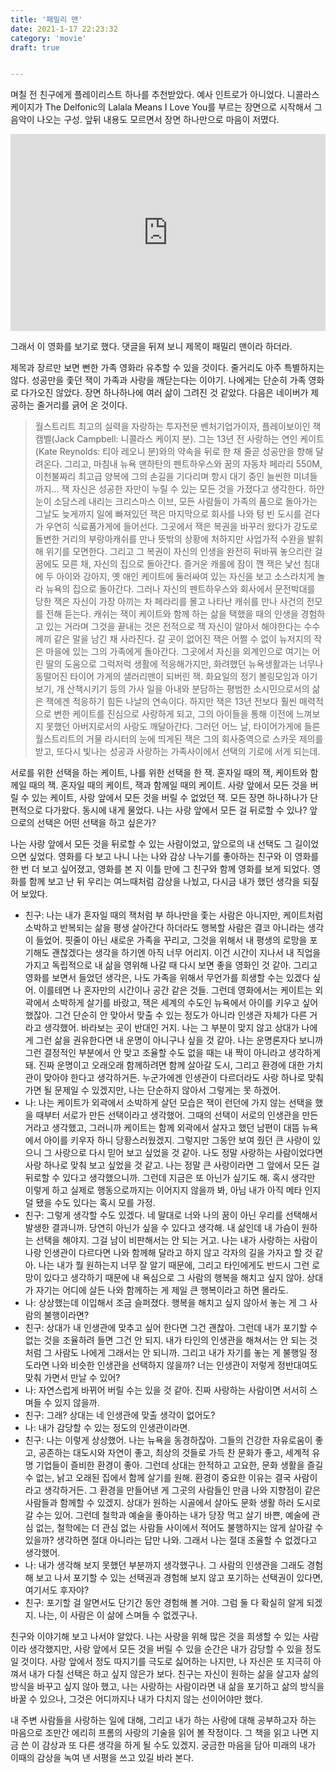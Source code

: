 ```yaml
---
title: '패밀리 맨'
date: 2021-1-17 22:23:32
category: 'movie'
draft: true


---
```


며칠 전 친구에게 플레이리스트 하나를 추천받았다. 예사 인트로가 아니었다. 니콜라스 케이지가 The Delfonic의 Lalala Means I Love You를 부르는 장면으로 시작해서 그 음악이 나오는 구성. 앞뒤 내용도 모르면서 장면 하나만으로 마음이 저몄다.

<iframe width="100%" height="315" src="https://www.youtube.com/embed/psMu8hl1s4k?&showinfo=0&fs=0&vq=auto&rel=0" frameborder="0" allowfullscreen></iframe>

그래서 이 영화를 보기로 했다. 댓글을 뒤져 보니 제목이 패밀리 맨이라 하더라.

제목과 장르만 보면 뻔한 가족 영화라 유추할 수 있을 것이다. 줄거리도 아주 특별하지는 않다. 성공만을 좇던 잭이 가족과 사랑을 깨닫는다는 이야기. 나에게는 단순히 가족 영화로 다가오진 않았다. 장면 하나하나에 여러 삶이 그려진 것 같았다. 다음은 네이버가 제공하는 줄거리를 긁어 온 것이다.

> 월스트리트 최고의 실력을 자랑하는 투자전문 벤처기업가이자, 플레이보이인 잭 캠벨(Jack Campbell: 니콜라스 케이지 분). 그는 13년 전 사랑하는 연인 케이트(Kate Reynolds: 티아 레오니 분)와의 약속을 뒤로 한 채 줄곧 성공만을 향해 달려온다. 그리고, 마침내 뉴욕 맨하탄의 펜트하우스와 꿈의 자동차 페라리 550M, 이천불짜리 최고급 양복에 그의 손길을 기다리며 항시 대기 중인 늘씬한 미녀들까지... 잭 자신은 성공한 자만이 누릴 수 있는 모든 것을 가졌다고 생각한다. 하얀 눈이 소담스레 내리는 크리스마스 이브, 모든 사람들이 가족의 품으로 돌아가는 그날도 늦게까지 일에 빠져있던 잭은 마지막으로 회사를 나와 텅 빈 도시를 걷다가 우연히 식료품가게에 들어선다. 그곳에서 잭은 복권을 바꾸러 왔다가 강도로 돌변한 거리의 부랑아캐쉬를 만나 뜻밖의 상황에 처하지만 사업가적 수완을 발휘해 위기를 모면한다. 그리고 그 복권이 자신의 인생을 완전히 뒤바꿔 놓으리란 걸 꿈에도 모른 채, 자신의 집으로 돌아간다. 즐거운 캐롤에 잠이 깬 잭은 낯선 침대에 두 아이와 강아지, 옛 애인 케이트에 둘러싸여 있는 자신을 보고 소스라치게 놀라 뉴욕의 집으로 돌아간다. 그러나 자신의 펜트하우스와 회사에서 문전박대를 당한 잭은 자신이 가장 아끼는 차 페라리를 몰고 나타난 캐쉬를 만나 사건의 전모를 전해 듣는다. 캐쉬는 잭이 케이트와 함께 하는 삶을 택했을 때의 인생을 경험하고 있는 거라며 그것을 끝내는 것은 전적으로 잭 자신이 알아서 해야한다는 수수께끼 같은 말을 남긴 채 사라진다. 갈 곳이 없어진 잭은 어쩔 수 없이 뉴저지의 작은 마을에 있는 그의 가족에게 돌아간다. 그곳에서 자신을 외계인으로 여기는 어린 딸의 도움으로 그럭저럭 생활에 적응해가지만, 화려했던 뉴욕생활과는 너무나 동떨어진 타이어 가게의 샐러리맨이 되버린 잭. 화요일의 정기 볼링모임과 아기보기, 개 산책시키기 등의 가사 일을 아내와 분담하는 평범한 소시민으로서의 삶은 잭에겐 적응하기 힘든 나날의 연속이다. 하지만 잭은 13년 전보다 훨씬 매력적으로 변한 케이트를 진심으로 사랑하게 되고, 그의 아이들을 통해 이전에 느껴보지 못했던 아버지로서의 사랑도 깨달아간다. 그러던 어느 날, 타이어가게에 들른 월스트리트의 거물 라시터의 눈에 띄게된 잭은 그의 회사중역으로 스카웃 제의를 받고, 또다시 빛나는 성공과 사랑하는 가족사이에서 선택의 기로에 서게 되는데.

서로를 위한 선택을 하는 케이트, 나를 위한 선택을 한 잭. 혼자일 때의 잭, 케이트와 함께일 때의 잭. 혼자일 때의 케이트, 잭과 함께일 때의 케이트. 사랑 앞에서 모든 것을 버릴 수 있는 케이트, 사랑 앞에서 모든 것을 버릴 수 없었던 잭. 모든 장면 하나하나가 단편적으로 다가왔다. 동시에 내게 물었다. 나는 사랑 앞에서 모든 걸 뒤로할 수 있나? 앞으로의 선택은 어떤 선택을 하고 싶은가?

나는 사랑 앞에서 모든 것을 뒤로할 수 있는 사람이었고, 앞으로의 내 선택도 그 길이었으면 싶었다. 영화를 다 보고 나니 나는 나와 감상 나누기를 좋아하는 친구와 이 영화를 한 번 더 보고 싶어졌고, 영화를 본 지 이틀 만에 그 친구와 함께 영화를 보게 되었다. 영화를 함께 보고 난 뒤 우리는 여느때처럼 감상을 나눴고, 다시금 내가 했던 생각을 되짚어 보았다.

- 친구: 나는 내가 혼자일 때의 잭처럼 부 하나만을 좇는 사람은 아니지만, 케이트처럼 소박하고 반복되는 삶을 평생 살아간다 하더라도 행복할 사람은 결코 아니라는 생각이 들었어. 핏줄이 아닌 새로운 가족을 꾸리고, 그것을 위해서 내 평생의 로망을 포기해도 괜찮겠다는 생각을 하기엔 아직 너무 어리지. 이건 시간이 지나서 내 직업을 가지고 독립적으로 내 삶을 영위해 나갈 때 다시 보면 좋을 영화인 것 같아. 그리고 영화를 보면서 들었던 생각은, 나도 가족을 위해서 무언가를 희생할 수는 있겠다 싶어. 이를테면 나 혼자만의 시간이나 공간 같은 것들. 그런데 영화에서는 케이트는 외곽에서 소박하게 살기를 바랐고, 잭은 세계의 수도인 뉴욕에서 아이를 키우고 싶어 했잖아. 그건 단순히 안 맞아서 맞출 수 있는 정도가 아니라 인생관 자체가 다른 거라고 생각했어. 바라보는 곳이 반대인 거지. 나는 그 부분이 맞지 않고 상대가 나에게 그런 삶을 권유한다면 내 운명이 아니구나 싶을 것 같아. 나는 운명론자다 보니까 그런 결정적인 부분에서 안 맞고 조율할 수도 없을 때는 내 짝이 아니라고 생각하게 돼. 진짜 운명이고 오래오래 함께하려면 함께 살아갈 도시, 그리고 환경에 대한 가치관이 맞아야 한다고 생각하거든. 누군가에겐 인생관이 다르더라도 사랑 하나로 맞춰 가면 될 문제일 수 있겠지만, 나는 단순하지 않아서 그렇게는 못 하겠어.
- 나: 나는 케이트가 외곽에서 소박하게 살던 모습은 잭이 런던에 가지 않는 선택을 했을 때부터 서로가 만든 선택이라고 생각했어. 그때의 선택이 서로의 인생관을 만든 거라고 생각했고, 그러니까 케이트는 함께 외곽에서 살자고 했던 남편이 대뜸 뉴욕에서 아이를 키우자 하니 당황스러웠겠지. 그렇지만 그동안 보여 줬던 큰 사랑이 있으니 그 사랑으로 다시 믿어 보고 싶었을 것 같아. 나도 정말 사랑하는 사람이었다면 사랑 하나로 맞춰 보고 싶었을 것 같고. 나는 정말 큰 사랑이라면 그 앞에서 모든 걸 뒤로할 수 있다고 생각했으니까. 그런데 지금은 또 아닌가 싶기도 해. 혹시 생각만 이렇게 하고 실제로 행동으로까지는 이어지지 않을까 봐, 아님 내가 아직 메타 인지 덜 됐을 수도 있다는 혹시 모를 가정.
- 친구: 그렇게 생각할 수도 있겠다. 네 말대로 너와 나의 꿈이 아닌 우리를 선택해서 발생한 결과니까. 당연히 아닌가 싶을 수 있다고 생각해. 내 삶인데 내 가슴이 원하는 선택을 해야지. 그걸 남이 비판해서는 안 되는 거고. 나는 내가 사랑하는 사람이 나랑 인생관이 다르다면 나와 함께해 달라고 하지 않고 각자의 길을 가자고 할 것 같아. 나는 내가 뭘 원하는지 너무 잘 알기 때문에, 그리고 타인에게도 반드시 그런 로망이 있다고 생각하기 때문에 내 욕심으로 그 사람의 행복을 해치고 싶지 않아. 상대가 자기는 어디에 살든 나와 함께하는 게 제일 큰 행복이라고 하면 몰라도.
- 나: 상상했는데 이입해서 조금 슬퍼졌다. 행복을 해치고 싶지 않아서 놓는 게 그 사람의 불행이라면?
- 친구: 상대가 내 인생관에 맞추고 싶어 한다면 그건 괜찮아. 그런데 내가 포기할 수 없는 것을 조율하려 들면 그건 안 되지. 내가 타인의 인생관을 해쳐서는 안 되는 것처럼 그 사람도 나에게 그래서는 안 되니까. 그리고 내가 자기를 놓는 게 불행일 정도라면 나와 비슷한 인생관을 선택하지 않을까? 너는 인생관이 저렇게 정반대여도 맞춰 가면서 만날 수 있어?
- 나: 자연스럽게 바뀌어 버릴 수는 있을 것 같아. 진짜 사랑하는 사람이면 서서히 스며들 수 있지 않을까.
- 친구: 그래? 상대는 네 인생관에 맞출 생각이 없어도?
- 나: 내가 감당할 수 있는 정도의 인생관이라면.
- 친구: 나는 이렇게 상상했어. 나는 뉴욕을 동경하잖아. 그들의 건강한 자유로움이 좋고, 공존하는 대도시와 자연이 좋고, 최상의 것들로 가득 찬 문화가 좋고, 세계적 유명 기업들이 즐비한 환경이 좋아. 그런데 상대는 한적하고 고요한, 문화 생활을 즐길 수 없는, 낡고 오래된 집에서 함께 살기를 원해. 환경이 중요한 이유는 결국 사람이라고 생각하거든. 그 환경을 만들어낸 게 그곳의 사람들인 만큼 나와 지향점이 같은 사람들과 함께할 수 있겠지. 상대가 원하는 시골에서 살아도 문화 생활 하러 도시로 갈 수는 있어. 그런데 철학과 예술을 좋아하는 내가 당장 먹고 살기 바쁜, 예술에 관심 없는, 철학에는 더 관심 없는 사람들 사이에서 적어도 불행하지는 않게 살아갈 수 있을까? 생각하면 절대 아니라는 답만 나와. 그래서 나는 절대 조율할 수 없겠다고 생각했어.
- 나: 내가 생각해 보지 못했던 부분까지 생각했구나. 그 사람의 인생관을 그래도 경험해 보고 나서 포기할 수 있는 선택권과 경험해 보지 않고 포기하는 선택권이 있다면, 여기서도 후자야?
- 친구: 포기할 걸 알면서도 단기간 동안 경험해 볼 거야. 그럼 둘 다 확실히 알게 되겠지. 나는, 이 사람은 이 삶에 스며들 수 없겠구나.

친구와 이야기해 보고 나서야 알았다. 나는 사랑을 위해 많은 것을 희생할 수 있는 사람이라 생각했지만, 사랑 앞에서 모든 것을 버릴 수 있을 순간은 내가 감당할 수 있을 정도일 것이다. 사랑 앞에서 정도 따지기를 극도로 싫어하는 나지만, 나 자신은 또 지극히 아껴서 내가 다칠 선택은 하고 싶지 않은가 보다. 친구는 자신이 원하는 삶을 살고자 삶의 방식을 바꾸고 싶지 않아 했고, 나는 사랑하는 사람이라면 내 삶을 포기하고 삶의 방식을 바꿀 수 있으나, 그것은 어디까지나 내가 다치지 않는 선이어야만 했다.

내 주변 사람들을 사랑하는 일에 대해, 그리고 내가 하는 사랑에 대해 공부하고자 하는 마음으로 조만간 에리히 프롬의 사랑의 기술을 읽어 볼 작정이다. 그 책을 읽고 나면 지금 쓴 이 감상과 또 다른 생각을 하게 될 수도 있겠지. 궁금한 마음을 담아 미래의 내가 이때의 감상을 녹여 낸 서평을 쓰고 있길 바라 본다.

